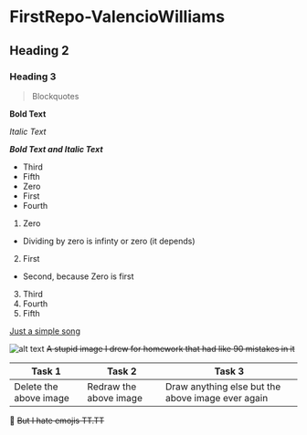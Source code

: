 # FirstRepo-ValencioWilliams
## Heading 2
### Heading 3
> Blockquotes

**Bold Text** 

*Italic Text*

**_Bold Text and Italic Text_**

* Third
* Fifth
* Zero
* First
* Fourth


1. Zero
  * Dividing by zero is infinty or zero (it depends)
2. First
  * Second, because Zero is first
3. Third
4. Fourth
5. Fifth

[Just a simple song](https://www.youtube.com/watch?v=cUbFzEMQ2Fs)

![alt text](http://oi60.tinypic.com/8zdz5j.jpg)
~~A stupid image I drew for homework that had like 90 mistakes in it~~

Task 1| Task 2 | Task 3
--- | --- | ---
Delete the above image | Redraw the above image | Draw anything else but the above image ever again

:japanese_ogre: ~~But I hate emojis TT.TT~~


